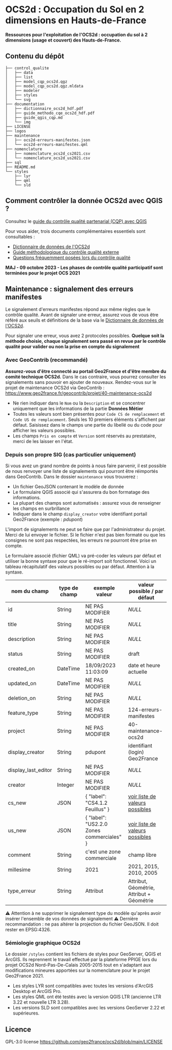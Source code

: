 # OCS2d : Occupation du Sol en 2 dimensions en Hauts-de-France

**Ressources pour l'exploitation de l'OCS2d : occupation du sol à 2 dimensions (usage et couvert) des Hauts-de-France.**

## Contenu du dépôt

```
├── control_qualite
│   ├── data
│   ├── list
│   ├── model_cqp_ocs2d.qgz
│   ├── model_cqp_ocs2d.qgz.mldata
│   ├── modeler
│   ├── styles
│   └── svg
├── documentation
│   ├── dictionnaire_ocs2d_hdf.pdf
│   ├── guide_methodo_cqe_ocs2d_hdf.pdf
│   ├── guide_qgis_cqp.md
│   └── img
├── LICENSE
├── logos
├── maintenance
│   ├── ocs2d-erreurs-manifestes.json
│   └── ocs2d-erreurs-manifestes.qml
├── nomenclature
│   ├── nomenclature_ocs2d_cs2021.csv
│   └── nomenclature_ocs2d_us2021.csv
├── sql
├── README.md
└── styles
    ├── lyr
    ├── qml
    └── sld
```

## Comment contrôler la donnée OCS2d avec QGIS ?

Consultez le [guide du contrôle qualité partenarial (CQP) avec QGIS](https://github.com/geo2france/ocs2d/blob/main/documentation/guide_qgis_cqp.md)

Pour vous aider, trois documents complémentaires essentiels sont consultables :

- [Dictionnaire de données de l'OCS2d](https://github.com/geo2france/ocs2d/blob/main/documentation/dictionnaire_ocs2d_hdf.pdf)
- [Guide méthodologique du contrôle qualité externe](https://github.com/geo2france/ocs2d/blob/main/documentation/guide_methodo_cqe_ocs2d_hdf.pdf)
- [Questions fréquemment posées lors du contrôle qualité](https://github.com/geo2france/ocs2d/wiki/FAQ-Contr%C3%B4le-Qualit%C3%A9-Partenarial)

**MAJ - 09 octobre 2023 - Les phases de contrôle qualité participatif sont terminées pour le projet OCS 2021**

## Maintenance : signalement des erreurs manifestes

Le signalement d'erreurs manifestes répond aux même règles que le contrôle qualité.
Avant de signaler une erreur, assurez vous de vous être référé aux seuils et définitions de la base via le [Dictionnaire de données de l'OCS2d](https://github.com/geo2france/ocs2d/blob/main/documentation/dictionnaire_ocs2d_hdf.pdf).

Pour signaler une erreur, vous avez 2 protocoles possibles.
**Quelque soit la méthode choisie, chaque signalement sera passé en revue par le contrôle qualité pour valider ou non la prise en compte du signalement**

### Avec GeoContrib (recommandé)

**Assurez-vous d'être connecté au portail Geo2France et d'être membre du comité technique OCS2d.**
Dans le cas contraire, vous pourrez consulter les signalements sans pouvoir en ajouter de nouveaux.
Rendez-vous sur le projet de maintenance OCS2d via GeoContrib : <https://www.geo2france.fr/geocontrib/projet/40-maintenance-ocs2d>

- Ne rien indiquer dans le `Nom` ou la `Description` et se concentrer uniquement que les informations de la partie **Données Métier**
- Toutes les valeurs sont bien présentes pour `Code CS de remplacement` et `Code US de remplacement`. Seuls les 10 premiers éléments s'affichent par défaut. Saisissez dans le champs une partie du libellé ou du code pour afficher les valeurs possibles.
- Les champs `Pris en compte` et `Version` sont réservés au prestataire, merci de les laisser en l'état.

### Depuis son propre SIG (cas particulier uniquement)

Si vous avez un grand nombre de points à nous faire parvenir, il est possible de nous renvoyer une liste de signalements qui pourront être réimportés dans GeoContrib.
Dans le dossier `maintenance` vous trouverez :

- Un fichier GeoJSON contenant le modèle de donnée
- Le formulaire QGIS associé qui s'assurera du bon formatage des informations.
- La plupart des champs sont automatisés : assurez vous de renseigner les champs en surbrillance
- Indiquer dans le champ `display_creator` votre identifiant portail Geo2France (exemple : _pdupont_)

L'import de signalements ne peut se faire que par l'administrateur du projet. Merci de lui envoyer le fichier.
Si le fichier n'est pas bien formaté ou que les consignes ne sont pas respectées, les erreurs ne pourront être prise en compte.

Le formulaire associé (fichier QML) va pré-coder les valeurs par défaut et utiliser la bonne syntaxe pour que le ré-import soit fonctionnel.
Voici un tableau récapitulatif des valeurs possibles ou par défaut. Attention à la syntaxe.

| nom du champ        | type de champ | exemple valeur                              | valeur possible / par défaut |
|---------------------|---------------|---------------------------------------------|------------------------------|
| id                  | String        | NE PAS MODIFIER                             | _NULL_                       |
| title               | String        | NE PAS MODIFIER                             | _NULL_                       |
| description         | String        | NE PAS MODIFIER                             | _NULL_                       |
| status              | String        | NE PAS MODIFIER                             | draft                        |
| created_on          | DateTime      | 18/09/2023 11:03:09                         | date et heure actuelle       |
| updated_on          | DateTime      | NE PAS MODIFIER                             | _NULL_                       |
| deletion_on         | String        | NE PAS MODIFIER                             | _NULL_                       |
| feature_type        | String        | NE PAS MODIFIER                             | 124-erreurs-manifestes       |
| project             | String        | NE PAS MODIFIER                             | 40-maintenance-ocs2d         |
| display_creator     | String        | pdupont                                     | identifiant (login) Geo2France       |
| display_last_editor | String        | NE PAS MODIFIER                             | _NULL_                       |
| creator             | Integer       | NE PAS MODIFIER                             | _NULL_                       |
| cs_new              | JSON          | { "label": "CS4.1.2 Feuillus" }             | [voir liste de valeurs possibles](maintenance/ocs2d_valeur_json_cs.csv) |
| us_new              | JSON          | { "label": "US2.2.0 Zones commerciales" }   | [voir liste de valeurs possibles](maintenance/ocs2d_valeur_json_us.csv) |
| comment             | String        | c'est une zone commerciale                  | champ libre                  |
| millesime           | String        | 2021                                        | 2021, 2015, 2010, 2005       |
| type_erreur         | String        | Attribut                                    | Attribut, Géométrie, Attribut + Géométrie |

⚠️ Attention à ne supprimer le signalement type du modèle qu'après avoir insérer l'ensemble de vos données de signalement ⚠️
Dernière recommandation : ne pas altérer la projection du fichier GeoJSON. Il doit rester en EPSG:4326.

### Sémiologie graphique OCS2d

Le dossier `/styles` contient les fichiers de styles pour GeoServer, QGIS et ArcGIS. Ils reprennent le travail effectué par la plateforme PPIGE lors du projet OCS2d Nord-Pas-De-Calais 2005-2015 tout en s'adaptant aux modifications mineures apportées sur la nomenclature pour le projet Geo2France 2021.

- Les styles LYR sont compatibles avec toutes les versions d'ArcGIS Desktop et ArcGIS Pro.
- Les styles QML ont été testés avec la version QGIS LTR (ancienne LTR 3.22 et nouvelle LTR 3.28).
- Les versions SLD sont compatibles avec les versions GeoServer 2.22 et supérieures.

## Licence

GPL-3.0 license
<https://github.com/geo2france/ocs2d/blob/main/LICENSE>
